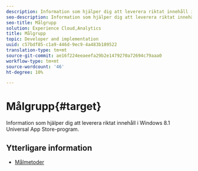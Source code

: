 ```yaml
---
description: Information som hjälper dig att leverera riktat innehåll i Windows 8.1 Universal App Store-program.
seo-description: Information som hjälper dig att leverera riktat innehåll i Windows 8.1 Universal App Store-program.
seo-title: Målgrupp
solution: Experience Cloud,Analytics
title: Målgrupp
topic: Developer and implementation
uuid: c57bdf85-c1a9-446d-9ec9-4a483b189522
translation-type: tm+mt
source-git-commit: ae16f224eeaeefa29b2e1479270a72694c79aaa0
workflow-type: tm+mt
source-wordcount: '46'
ht-degree: 10%

---
```



# Målgrupp{#target}

Information som hjälper dig att leverera riktat innehåll i Windows 8.1 Universal App Store-program.

## Ytterligare information

+ [Målmetoder](/help/windows-appstore/target/target-methods.md)
